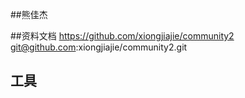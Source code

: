##熊佳杰

##资料文档
https://github.com/xiongjiajie/community2
git@github.com:xiongjiajie/community2.git
## 工具